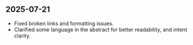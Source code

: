 ## 2025-07-21
- Fixed broken links and formatting issues.
- Clarified some language in the abstract for better readability, and intent clarity.
